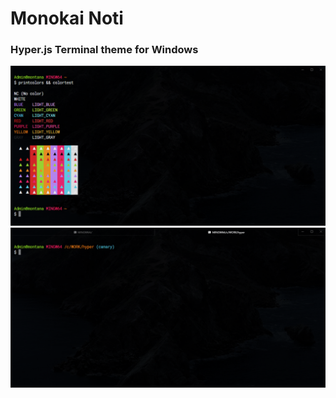 # Monokai Noti
### Hyper.js Terminal theme for Windows
![Screenshot image showing the colors used by Hyper when this theme is in use](screenshots/monokai-noti.png)
![Screenshot image showing the way Hyper tabs behave when this theme is in use](screenshots/monokai-noti-two-tabs.png)
